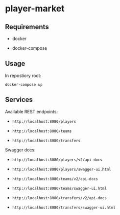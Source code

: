 # player-market

## Requirements

* docker

* docker-compose

## Usage

In repostiory root:

`docker-compose up`

## Services

Available REST endpoints:

* `http://localhost:8080/players`

* `http://localhost:8080/teams`

* `http://localhost:8080/transfers`

Swagger docs:

* `http://localhost:8080/players/v2/api-docs`

* `http://localhost:8080/players/swagger-ui.html`

* `http://localhost:8080/teams/v2/api-docs`

* `http://localhost:8080/teams/swagger-ui.html`

* `http://localhost:8080/transfers/v2/api-docs`

* `http://localhost:8080/transfers/swagger-ui.html`

